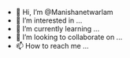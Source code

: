 - 👋 Hi, I’m @Manishanetwarlam
- 👀 I’m interested in ...
- 🌱 I’m currently learning ...
- 💞️ I’m looking to collaborate on ...
- 📫 How to reach me ...

<!---
Manishanetwarlam/Manishanetwarlam is a ✨ special ✨ repository because its `README.md` (this file) appears on your GitHub profile.
You can click the Preview link to take a look at your changes.
--->
